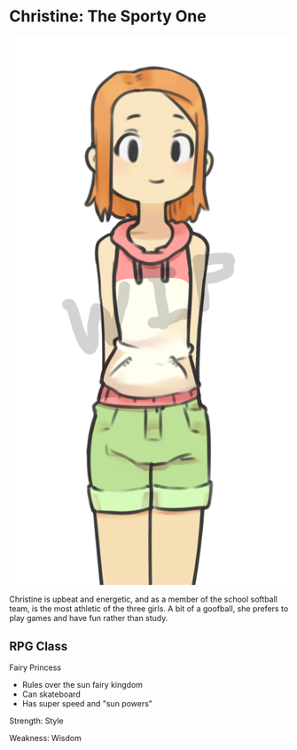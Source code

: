 # Christine: The Sporty One

![Christine](Images/Christine.png)

Christine is upbeat and energetic, and as a member of the school softball team, is the most athletic of the three girls. A bit of a goofball, she prefers to play games and have fun rather than study.

## RPG Class
Fairy Princess
* Rules over the sun fairy kingdom
* Can skateboard
* Has super speed and "sun powers"

Strength: Style

Weakness: Wisdom
